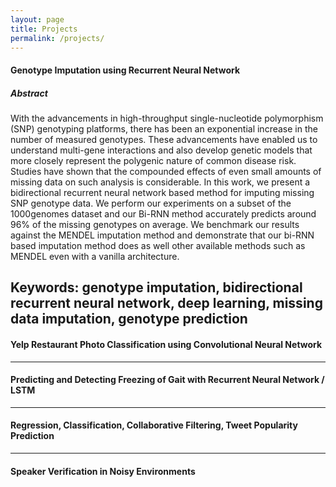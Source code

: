 ```yaml
---
layout: page
title: Projects
permalink: /projects/
---
```


#### Genotype Imputation using Recurrent Neural Network  

##### Abstract
With the advancements in high-throughput single-nucleotide polymorphism (SNP) genotyping platforms, there has been an exponential increase in the number of measured genotypes. These advancements have enabled us to understand multi-gene interactions and also develop genetic models that more closely represent the polygenic nature of common disease risk. Studies have shown that the compounded effects of even small amounts of missing data on such analysis is considerable. In this work, we present a bidirectional recurrent neural network based method for imputing missing SNP genotype data. We perform our experiments on a subset of the 1000genomes dataset and our Bi-RNN method accurately predicts around 96% of the missing genotypes on average. We benchmark our results against the MENDEL imputation method and demonstrate that our bi-RNN based imputation method does as well other available methods such as MENDEL even with a vanilla architecture.

Keywords: genotype imputation, bidirectional recurrent neural network, deep learning, missing data imputation, genotype prediction
---

#### Yelp Restaurant Photo Classification using Convolutional Neural Network  

---

#### Predicting and Detecting Freezing of Gait with Recurrent Neural Network / LSTM  

---

#### Regression, Classification, Collaborative Filtering, Tweet Popularity Prediction  

---

#### Speaker Verification in Noisy Environments  
